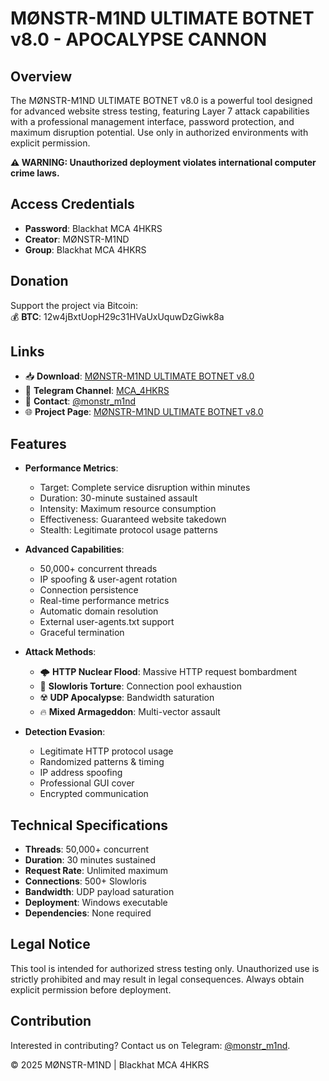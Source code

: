 # MØNSTR-M1ND ULTIMATE BOTNET v8.0 - APOCALYPSE CANNON

## Overview
The MØNSTR-M1ND ULTIMATE BOTNET v8.0 is a powerful tool designed for advanced website stress testing, featuring Layer 7 attack capabilities with a professional management interface, password protection, and maximum disruption potential. Use only in authorized environments with explicit permission.

**⚠️ WARNING: Unauthorized deployment violates international computer crime laws.**

## Access Credentials
- **Password**: Blackhat MCA 4HKRS
- **Creator**: MØNSTR-M1ND
- **Group**: Blackhat MCA 4HKRS

## Donation
Support the project via Bitcoin:  
💰 **BTC**: 12w4jBxtUopH29c31HVaUxUquwDzGiwk8a

## Links
- 📥 **Download**: [MØNSTR-M1ND ULTIMATE BOTNET v8.0](https://mega.nz/file/WckmSQhL#KJznRrS6_TajOFFDSddIsptbJUeQDLTKAwF3DFrRdg4)
- 📢 **Telegram Channel**: [MCA_4HKRS](https://t.me/MCA_4HKRS)
- 📩 **Contact**: [@monstr_m1nd](https://t.me/monstr_m1nd)
- 🌐 **Project Page**: [MØNSTR-M1ND ULTIMATE BOTNET v8.0](https://monsifhmouri.github.io/M-NSTR-M1ND-ULTIMATE-BOTNET-v8.0-APOCALYPSE-CANNON-Activated/)

## Features
- **Performance Metrics**:
  - Target: Complete service disruption within minutes
  - Duration: 30-minute sustained assault
  - Intensity: Maximum resource consumption
  - Effectiveness: Guaranteed website takedown
  - Stealth: Legitimate protocol usage patterns

- **Advanced Capabilities**:
  - 50,000+ concurrent threads
  - IP spoofing & user-agent rotation
  - Connection persistence
  - Real-time performance metrics
  - Automatic domain resolution
  - External user-agents.txt support
  - Graceful termination

- **Attack Methods**:
  - 🌩️ **HTTP Nuclear Flood**: Massive HTTP request bombardment
  - 🐌 **Slowloris Torture**: Connection pool exhaustion
  - ☢️ **UDP Apocalypse**: Bandwidth saturation
  - 🔥 **Mixed Armageddon**: Multi-vector assault

- **Detection Evasion**:
  - Legitimate HTTP protocol usage
  - Randomized patterns & timing
  - IP address spoofing
  - Professional GUI cover
  - Encrypted communication

## Technical Specifications
- **Threads**: 50,000+ concurrent
- **Duration**: 30 minutes sustained
- **Request Rate**: Unlimited maximum
- **Connections**: 500+ Slowloris
- **Bandwidth**: UDP payload saturation
- **Deployment**: Windows executable
- **Dependencies**: None required

## Legal Notice
This tool is intended for authorized stress testing only. Unauthorized use is strictly prohibited and may result in legal consequences. Always obtain explicit permission before deployment.

## Contribution
Interested in contributing? Contact us on Telegram: [@monstr_m1nd](https://t.me/monstr_m1nd).

© 2025 MØNSTR-M1ND | Blackhat MCA 4HKRS
